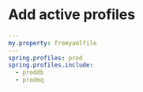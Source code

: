 # Add active profiles

```yaml
---
my.property: fromyamlfile
---
spring.profiles: prod
spring.profiles.include:
  - proddb
  - prodmq
```